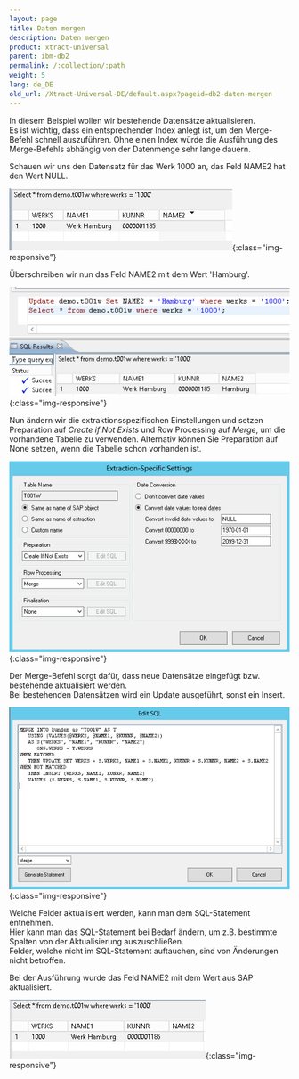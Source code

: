 ```yaml
---
layout: page
title: Daten mergen
description: Daten mergen
product: xtract-universal
parent: ibm-db2
permalink: /:collection/:path
weight: 5
lang: de_DE
old_url: /Xtract-Universal-DE/default.aspx?pageid=db2-daten-mergen
---
```


In diesem Beispiel wollen wir bestehende Datensätze aktualisieren.<br>
Es ist wichtig, dass ein entsprechender Index anlegt ist, um den Merge-Befehl schnell auszuführen. Ohne einen Index würde die Ausführung des Merge-Befehls abhängig von der Datenmenge sehr lange dauern. 

Schauen wir uns den Datensatz für das Werk 1000 an, das Feld NAME2 hat den Wert NULL.

![DB2-Select-Before-Merge](/img/content/DB2-Select-Before-Merge.jpg){:class="img-responsive"}

Überschreiben wir nun das Feld NAME2 mit dem Wert 'Hamburg'.

![DB2-Update-Merge-Example-Data](/img/content/DB2-Update-Merge-Example-Data.jpg){:class="img-responsive"}

Nun ändern wir die extraktionsspezifischen Einstellungen und setzen Preparation auf *Create if Not Exists* und Row Processing auf *Merge*, um die vorhandene Tabelle zu verwenden. Alternativ können Sie Preparation auf None setzen, wenn die Tabelle schon vorhanden ist.


![DB2-Extraction-Specific-Settings-Merge](/img/content/DB2-Extraction-Specific-Settings-Merge.jpg){:class="img-responsive"}

Der Merge-Befehl sorgt dafür, dass neue Datensätze eingefügt bzw. bestehende aktualisiert werden. <br>
Bei bestehenden Datensätzen wird ein Update ausgeführt, sonst ein Insert.


![DB2-Edit-SQL-Merge-Statement](/img/content/DB2-Edit-SQL-Merge-Statement.jpg){:class="img-responsive"}

Welche Felder aktualisiert werden, kann man dem SQL-Statement entnehmen. <br>
Hier kann man das SQL-Statement bei Bedarf ändern, um z.B. bestimmte Spalten von der Aktualisierung auszuschließen.<br>
Felder, welche nicht im SQL-Statement auftauchen, sind von Änderungen nicht betroffen.

Bei der Ausführung wurde das Feld NAME2 mit dem Wert aus SAP aktualisiert.

![DB2-Select-After-Merge](/img/content/DB2-Select-After-Merge.jpg){:class="img-responsive"}

